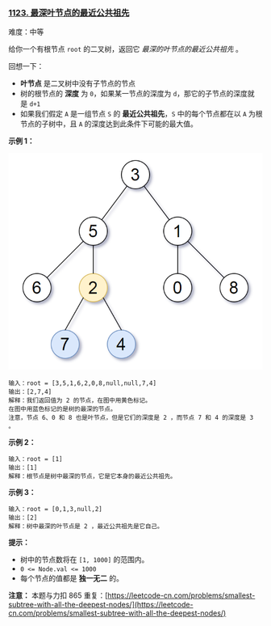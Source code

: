 ### [1123\. 最深叶节点的最近公共祖先](https://leetcode.cn/problems/lowest-common-ancestor-of-deepest-leaves/)

难度：中等

给你一个有根节点 `root` 的二叉树，返回它 _最深的叶节点的最近公共祖先_ 。

回想一下：

-   **叶节点** 是二叉树中没有子节点的节点
-   树的根节点的 **深度** 为 `0`，如果某一节点的深度为 `d`，那它的子节点的深度就是 `d+1`
-   如果我们假定 `A` 是一组节点 `S` 的 **最近公共祖先**，`S` 中的每个节点都在以 `A` 为根节点的子树中，且 `A` 的深度达到此条件下可能的最大值。

**示例 1：**

![](./assets/img/Question1123.png)

```
输入：root = [3,5,1,6,2,0,8,null,null,7,4]
输出：[2,7,4]
解释：我们返回值为 2 的节点，在图中用黄色标记。
在图中用蓝色标记的是树的最深的节点。
注意，节点 6、0 和 8 也是叶节点，但是它们的深度是 2 ，而节点 7 和 4 的深度是 3 。
```

**示例 2：**

```
输入：root = [1]
输出：[1]
解释：根节点是树中最深的节点，它是它本身的最近公共祖先。
```

**示例 3：**

```
输入：root = [0,1,3,null,2]
输出：[2]
解释：树中最深的叶节点是 2 ，最近公共祖先是它自己。
```

**提示：**

-   树中的节点数将在 `[1, 1000]` 的范围内。
-   `0 <= Node.val <= 1000`
-   每个节点的值都是 **独一无二** 的。

**注意：** 本题与力扣 865 重复：[https://leetcode-cn.com/problems/smallest-subtree-with-all-the-deepest-nodes/](https://leetcode-cn.com/problems/smallest-subtree-with-all-the-deepest-nodes/)
